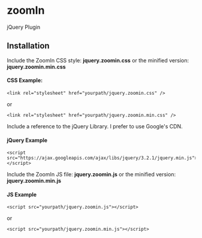 # zoomIn
jQuery Plugin

## Installation

Include the ZoomIn CSS style: **jquery.zoomin.css** or the minified version: **jquery.zoomin.min.css**

#### CSS Example:

```
<link rel="stylesheet" href="yourpath/jquery.zoomin.css" />
```
or
```
<link rel="stylesheet" href="yourpath/jquery.zoomin.min.css" />
```

Include a reference to the jQuery Library. I prefer to use Google's CDN.

#### jQuery Example

```
<script src="https://ajax.googleapis.com/ajax/libs/jquery/3.2.1/jquery.min.js"></script>
```

Include the ZoomIn JS file: **jquery.zoomin.js** or the minified version: **jquery.zoomin.min.js**

#### JS Example

```
<script src="yourpath/jquery.zoomin.js"></script>
```
or
```
<script src="yourpath/jquery.zoomin.min.js"></script>
```
